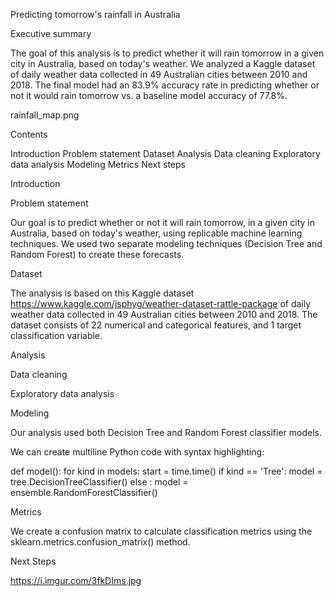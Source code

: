 Predicting tomorrow's rainfall in Australia

Executive summary

The goal of this analysis is to predict whether it will rain tomorrow in a given city in Australia, based on today's weather. We analyzed a Kaggle dataset of daily weather data collected in 49 Australian cities between 2010 and 2018. The final model had an 83.9% accuracy rate in predicting whether or not it would rain tomorrow vs. a baseline model accuracy of 77.8%.

rainfall_map.png

Contents

Introduction
    Problem statement
    Dataset
Analysis
    Data cleaning
    Exploratory data analysis
    Modeling
    Metrics
Next steps


Introduction

Problem statement

Our goal is to predict whether or not it will rain tomorrow, in a given city in Australia, based on today's weather, using replicable machine learning techniques. We used two separate modeling techniques (Decision Tree and Random Forest) to create these forecasts.

Dataset

The analysis is based on this Kaggle dataset https://www.kaggle.com/jsphyg/weather-dataset-rattle-package of daily weather data collected in 49 Australian cities between 2010 and 2018. The dataset consists of 22 numerical and categorical features, and 1 target classification variable.

Analysis

Data cleaning

Exploratory data analysis

Modeling

Our analysis used both Decision Tree and Random Forest classifier models.

We can create multiline Python code with syntax highlighting:

def model():
    for kind in models:
        start = time.time()
        if kind == 'Tree':
            model = tree.DecisionTreeClassifier()
        else : 
            model = ensemble.RandomForestClassifier()

Metrics

We create a confusion matrix to calculate classification metrics using the sklearn.metrics.confusion_matrix() method.

Next Steps

https://i.imgur.com/3fkDIms.jpg
